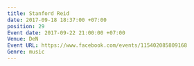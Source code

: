 ```yaml
---
title: Stanford Reid
date: 2017-09-18 18:37:00 +07:00
position: 29
Event date: 2017-09-22 21:00:00 +07:00
Venue: DeN
Event URL: https://www.facebook.com/events/115402085809168
Genre: music
---
```


